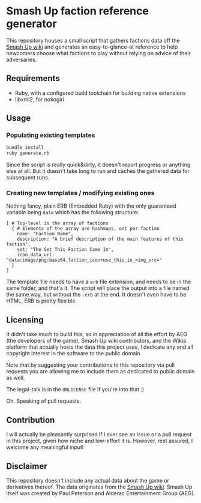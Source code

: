 # Smash Up faction reference generator

This repository houses a small script that gathers factions data off the
[Smash Up wiki](https://smashup.fandom.com/) and generates an easy-to-glance-at
reference to help newcomers choose what factions to play without relying on
advice of their adversaries.

## Requirements

* Ruby, with a configured build toolchain for building native extensions
* libxml2, for nokogiri

## Usage

### Populating existing templates

```sh
bundle install
ruby generate.rb
```

Since the script is really quick&dirty, it doesn't report progress or anything
else at all. But it doesn't take long to run and caches the gathered data for
subsequent runs.

### Creating new templates / modifying existing ones

Nothing fancy, plain ERB (Embedded Ruby) with the only guaranteed variable being
`data` which has the following structure:

```
[ # Top-level is the array of factions
  { # Elements of the array are hashmaps, ont per faction
    name: "Faction Name",
    description: "A brief description of the main features of this faction",
    set: "The Set This Faction Came In",
    icon_data_url: "data:image/png;base64,faction_icon+use_this_in_<img_src="
  }
]
```

The template file needs to have a `erb` file extension, and needs to be in the
same folder, and that's it. The script will place the output into a file named
the same way, but without the `.erb` at the end. It doesn't even have to be
HTML, ERB is pretty flexible.

## Licensing

It didn't take much to build this, so in appreciation of all the effort by
AEG (the developers of the game), Smash Up wiki contributors, and the Wikia
platform that actually hosts the data this project uses, I dedicate any and all
copyright interest in the software to the public domain.

Note that by suggesting your contributions to this repository via pull requests
you are allowing me to include them as dedicated to public domain as well.

The legal-talk is in the `UNLICENSE` file if you're into that :)

Oh. Speaking of pull requests.

## Contribution

I will actually be pleasantly surprised if I ever see an issue or a pull request
in this project, given how niche and low-effort it is. However, rest assured, I
welcome any meaningful input!

## Disclaimer

This repository doesn't include any actual data about the game or derivatives
thereof. The data originates from the
[Smash Up wiki](https://smashup.fandom.com/). Smash Up itself was created by
Paul Peterson and Alderac Entertainment Group (AEG).
